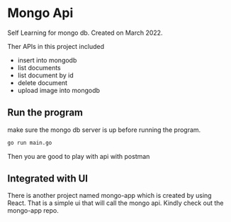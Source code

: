# Mongo Api

Self Learning for mongo db. Created on March 2022.

Ther APIs in this project included
- insert into mongodb
- list documents
- list document by id
- delete document
- upload image into mongodb

## Run the program
make sure the mongo db server is up before running the program.

```sh
go run main.go
```
Then you are good to play with api with postman
## Integrated with UI

There is another project named mongo-app which is created by using React.
That is a simple ui that will call the mongo api.
Kindly check out the mongo-app repo.
